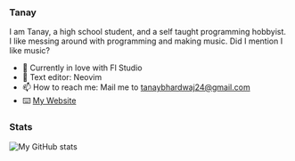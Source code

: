 ### Tanay

I am Tanay, a high school student, and a self taught programming hobbyist. I like messing around with programming and making music. Did I mention I like music?

- 🌱 Currently in love with Fl Studio
- 📔 Text editor: Neovim
- 📫 How to reach me: Mail me to tanaybhardwaj24@gmail.com
- ⌨️ [My Website](https://www.youtube.com/watch?v=dQw4w9WgXcQ)

### Stats

![My GitHub stats](https://github-readme-stats.vercel.app/api?username=tanaybhardwaj24&count_private=true&show_icons=true&theme=gruvbox)



